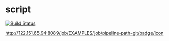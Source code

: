 # script
[![Build Status](http://122.151.65.94:8089/job/EXAMPLES/job/pipeline-path-git/badge/icon)](http://122.151.65.94:8089/job/EXAMPLES/job/pipeline-path-git/)



http://122.151.65.94:8089/job/EXAMPLES/job/pipeline-path-git/badge/icon
